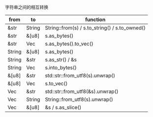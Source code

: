 字符串之间的相互转换

| from   | to     | function                                       |
| ------ | ------ | ---------------------------------------------- |
| &str   | String | String::from(s) / s.to_string() / s.to_owned() |
| &str   | &[u8]  | s.as_bytes()                                   |
| &str   | Vec    | s.as_bytes().to_vec()                          |
| String | &[u8]  | s.as_bytes()                                   |
| String | &str   | s.as_str() / &s                                |
| String | Vec    | s.into_bytes()                                 |
| &[u8]  | &str   | std::str::from_utf8(s).unwrap()                |
| &[u8]  | Vec    | s.to_vec()                                     |
| Vec    | &str   | std::str::from_utf8(&s).unwrap()               |
| Vec    | String | String::from_utf8(s).unwrap()                  |
| Vec    | &[u8]  | &s / s.as_slice()                              |
